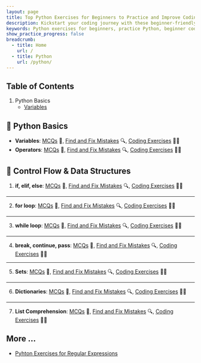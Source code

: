 ```yaml
---
layout: page
title: Top Python Exercises for Beginners to Practice and Improve Coding Skills
description: Kickstart your coding journey with these beginner-friendly Python exercises. Practice Python with real examples and coding challenges designed to boost your programming confidence.
keywords: Python exercises for beginners, practice Python, beginner coding exercises, Python coding challenges, learn Python basics
show_practice_progress: false
breadcrumb:
  - title: Home
    url: /
  - title: Python
    url: /python/
---
```


## Table of Contents

1. Python Basics
   - [Variables](#-variables) 


## 📅 Python Basics

- **Variables**: [MCQs](../docs/variables/practice-and-progress/mcqs-variables.md) 📝, [Find and Fix Mistakes](../docs/variables/practice-and-progress/find-fix-mistakes-variables.md) 🔍, [Coding Exercises](../docs/variables/practice-and-progress/exercises-variables.md) 🏋️‍♂️
- **Operators**: [MCQs](../docs/operators/practice-and-progress/mcqs-operators.md) 📝, [Find and Fix Mistakes](../docs/operators/practice-and-progress/find-fix-mistakes-operators.md) 🔍, [Coding Exercises](../docs/operators/practice-and-progress/exercises-operators.md) 🏋️‍♂️

## 📅 Control Flow & Data Structures

1. **if, elif, else**: [MCQs](#) 📝, [Find and Fix Mistakes](#) 🔍, [Coding Exercises](../exercises/python-exercises-if-elif-else.md) 🏋️‍♂️

---

2. **for loop**: [MCQs](#) 📝, [Find and Fix Mistakes](#) 🔍, [Coding Exercises](#) 🏋️‍♂️
  
---

3. **while loop**: [MCQs](#) 📝, [Find and Fix Mistakes](#) 🔍, [Coding Exercises](../exercises/python-exercises-loops.md) 🏋️‍♂️

---

4. **break, continue, pass**: [MCQs](#) 📝, [Find and Fix Mistakes](#) 🔍, [Coding Exercises](../exercises/python-exercises-loop-control.md) 🏋️‍♂️

---

5. **Sets**: [MCQs](#) 📝, [Find and Fix Mistakes](#) 🔍, [Coding Exercises](#) 🏋️‍♂️

---

6. **Dictionaries**: [MCQs](#) 📝, [Find and Fix Mistakes](#) 🔍, [Coding Exercises](#) 🏋️‍♂️

---

7. **List Comprehension**: [MCQs](#) 📝, [Find and Fix Mistakes](#) 🔍, [Coding Exercises](#) 🏋️‍♂️


## More ...
- [Pyhton Exercises for Regular Expressions](regular-expressions-python.md)

<script async src="https://pagead2.googlesyndication.com/pagead/js/adsbygoogle.js?client=ca-pub-1602443888929206"
     crossorigin="anonymous"></script>
<ins class="adsbygoogle"
     style="display:block"
     data-ad-format="autorelaxed"
     data-ad-client="ca-pub-1602443888929206"
     data-ad-slot="7879511511"></ins>
<script>
     (adsbygoogle = window.adsbygoogle || []).push({});
</script>